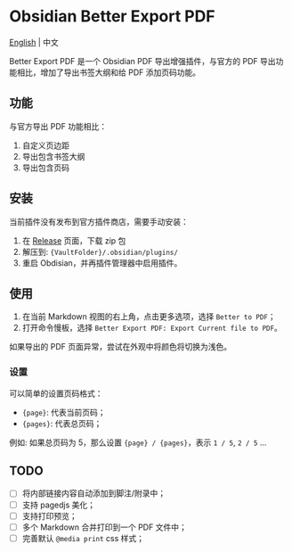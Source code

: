 # Obsidian Better Export PDF

[English](./README.md) | 中文

Better Export PDF 是一个 Obsidian PDF 导出增强插件，与官方的 PDF 导出功能相比，增加了导出书签大纲和给 PDF 添加页码功能。

## 功能

与官方导出 PDF 功能相比：

1. 自定义页边距
2. 导出包含书签大纲
3. 导出包含页码

## 安装

当前插件没有发布到官方插件商店，需要手动安装：

1. 在 [Release](https://github.com/l1xnan/obsidian-better-export-pdf/releases) 页面，下载 zip 包
2. 解压到: `{VaultFolder}/.obsidian/plugins/`
3. 重启 Obdisian，并再插件管理器中启用插件。

## 使用

1. 在当前 Markdown 视图的右上角，点击更多选项，选择 `Better to PDF`；
2. 打开命令慢板，选择 `Better Export PDF: Export Current file to PDF`。

如果导出的 PDF 页面异常，尝试在外观中将颜色将切换为浅色。

### 设置

可以简单的设置页码格式：

- `{page}`: 代表当前页码；
- `{pages}`: 代表总页码；

例如: 如果总页码为 5，那么设置 `{page} / {pages}`，表示 `1 / 5`, `2 / 5` ...

## TODO

- [ ] 将内部链接内容自动添加到脚注/附录中；
- [ ] 支持 pagedjs 美化；
- [ ] 支持打印预览；
- [ ] 多个 Markdown 合并打印到一个 PDF 文件中；
- [ ] 完善默认 `@media print` css 样式；
